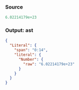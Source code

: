 ### Source
```js parse:expr
6.02214179e+23
```

### Output: ast
```json
{
  "Literal": {
    "span": "0:14",
    "literal": {
      "Number": {
        "raw": "6.02214179e+23"
      }
    }
  }
}
```
